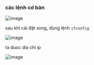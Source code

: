 ### các lệnh cơ bản
![image](https://github.com/itravnn/kcsc_train/assets/127108265/36f392b1-ce01-4465-a83a-c2cfc06c454d)

sau khi cài đặt xong, dùng lệnh `ifconfig`

![image](https://github.com/itravnn/kcsc_train/assets/127108265/9a40631a-5c01-4f19-a8cd-73628604e66b)

ta duoc dia chi ip

![image](https://github.com/itravnn/kcsc_train/assets/127108265/eee06907-244e-4a51-a634-86d38e54c9ab)
